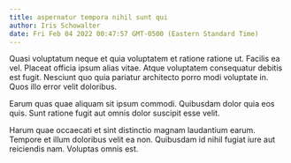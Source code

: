 ```yaml
---
title: aspernatur tempora nihil sunt qui
author: Iris Schowalter
date: Fri Feb 04 2022 00:47:57 GMT-0500 (Eastern Standard Time)
---
```

Quasi voluptatum neque et quia voluptatem et ratione ratione ut. Facilis ea vel. Placeat officia ipsum alias vitae. Atque voluptatem consequatur debitis est fugit. Nesciunt quo quia pariatur architecto porro modi voluptate in. Quos illo error velit doloribus.

 Earum quas quae aliquam sit ipsum commodi. Quibusdam dolor quia eos quis. Sunt ratione fugit aut omnis dolor suscipit esse velit.

 Harum quae occaecati et sint distinctio magnam laudantium earum. Tempore et illum doloribus velit ea non. Quibusdam id nihil fugiat iure aut reiciendis nam. Voluptas omnis est.